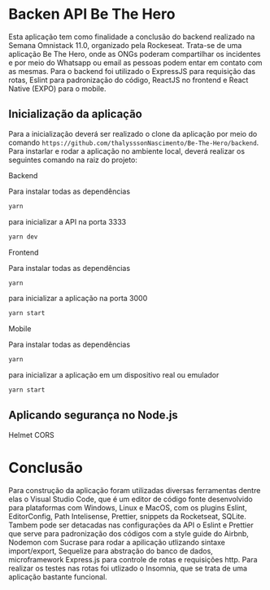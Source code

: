
# Backen API Be The Hero 
Esta aplicação tem como finalidade a conclusão do backend realizado na Semana Omnistack 11.0, organizado pela Rockeseat. 
Trata-se de uma aplicação Be The Hero, onde as ONGs poderam compartilhar os incidentes e por meio do Whatsapp ou email as pessoas podem entar em contato com as mesmas.
Para o backend foi utilizado o ExpressJS para requisição das rotas, Eslint para padronização do código, ReactJS no frontend e React Native (EXPO) para o mobile.

## Inicialização da aplicação

Para a inicialização deverá ser realizado o clone da aplicação por meio do comando ```https://github.com/thalysssonNascimento/Be-The-Hero/backend```.
Para instarlar e rodar a aplicação no ambiente local, deverá realizar os seguintes comando na raiz do projeto:

Backend

Para instalar todas as dependências
```bash
yarn
```

para inicializar a API na porta 3333

```bash
yarn dev
```

Frontend

Para instalar todas as dependências
```bash
yarn
```

para inicializar a aplicação na porta 3000

```bash
yarn start
```

Mobile

Para instalar todas as dependências
```bash
yarn
```

para inicializar a aplicação em um dispositivo real ou emulador

```bash
yarn start
```
## Aplicando segurança no Node.js

Helmet
CORS

# Conclusão

Para construção da aplicação foram utilizadas diversas ferramentas dentre elas o Visual Studio Code, que é um editor de código fonte desenvolvido para plataformas com Windows, Linux e MacOS, com os plugins Eslint, EditorConfig, Path Intelisense, Prettier, snippets da Rocketseat, SQLite. Tambem pode ser detacadas nas configurações da API o Eslint e Prettier que serve para padronização dos códigos com a style guide do Airbnb, Nodemon com Sucrase para rodar a apilicação utlizando sintaxe import/export, Sequelize para abstração do banco de dados, microframework Express.js para controle de rotas e requisições http. Para realizar os testes nas rotas foi utlizado o Insomnia, que se trata de uma aplicação bastante funcional.
